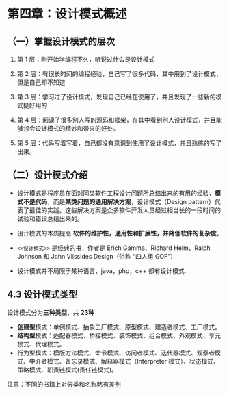 # 第四章：设计模式概述

## （一）掌握设计模式的层次

1) 第 1 层：刚开始学编程不久，听说过什么是设计模式

2) 第 2 层：有很长时间的编程经验，自己写了很多代码，其中用到了设计模式，但是自己却不知道

3) 第 3 层：学习过了设计模式，发现自己已经在使用了，并且发现了一些新的模式挺好用的

4) 第 4 层：阅读了很多别人写的源码和框架，在其中看到别人设计模式，并且能够领会设计模式的精妙和带来的好处。

5) 第 5 层：代码写着写着，自己都没有意识到使用了设计模式，并且熟练的写了出来。

## （二）设计模式介绍

- 设计模式是程序员在面对同类软件工程设计问题所总结出来的有用的经验，**模式不是代码**，而是**某类问题的通用解决方案**，设计模式（Design  pattern）代表了最佳的实践。这些解决方案是众多软件开发人员经过相当长的一段时间的试验和错误总结出来的。

- 设计模式的本质提高 **软件的维护性，通用性和扩展性，并降低软件的复杂度**。

- `<<设计模式>>` 是经典的书，作者是 Erich  Gamma、Richard  Helm、Ralph  Johnson 和 John  Vlissides Design（俗称 “四人组 GOF”）

- 设计模式并不局限于某种语言，java，php，c++ 都有设计模式.

## 4.3 设计模式类型

设计模式分为**三种类型**，共 **23种**

- **创建型**模式：单例模式、抽象工厂模式、原型模式、建造者模式、工厂模式。
- **结构型**模式：适配器模式、桥接模式、装饰模式、组合模式、外观模式、享元模式、代理模式。
- 行为型模式：模版方法模式、命令模式、访问者模式、迭代器模式、观察者模式、中介者模式、备忘录模式、解释器模式（Interpreter 模式）、状态模式、策略模式、职责链模式(责任链模式)。

注意：不同的书籍上对分类和名称略有差别

